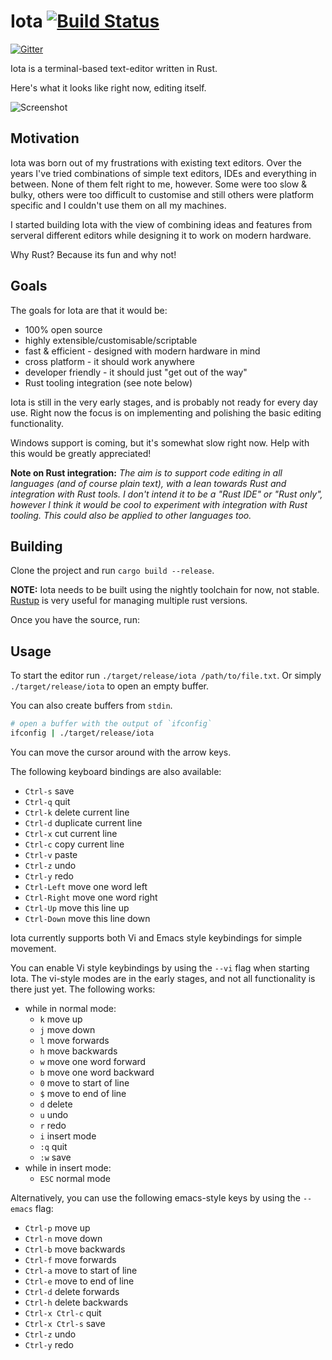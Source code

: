 # Iota [![Build Status](https://travis-ci.org/gchp/iota.svg?branch=master)](https://travis-ci.org/gchp/iota)

[![Gitter](https://badges.gitter.im/Join%20Chat.svg)](https://gitter.im/gchp/iota?utm_source=badge&utm_medium=badge&utm_campaign=pr-badge&utm_content=badge)

Iota is a terminal-based text-editor written in Rust.

Here's what it looks like right now, editing itself.

![Screenshot](screenshot.png)

## Motivation

Iota was born out of my frustrations with existing text editors. Over the years I've tried
combinations of simple text editors, IDEs and everything in between. None of them felt right
to me, however. Some were too slow & bulky, others were too difficult to customise and still
others were platform specific and I couldn't use them on all my machines.

I started building Iota with the view of combining ideas and features from serveral different
editors while designing it to work on modern hardware.

Why Rust? Because its fun and why not!

## Goals

The goals for Iota are that it would be:

- 100% open source
- highly extensible/customisable/scriptable
- fast & efficient - designed with modern hardware in mind
- cross platform - it should work anywhere
- developer friendly - it should just "get out of the way"
- Rust tooling integration (see note below)

Iota is still in the very early stages, and is probably not ready for every day use.
Right now the focus is on implementing and polishing the basic editing functionality.

Windows support is coming, but it's somewhat slow right now. Help with this would
be greatly appreciated!

**Note on Rust integration:**
_The aim is to support code editing in all languages (and of course plain text),
with a lean towards Rust and integration with Rust tools. I don't intend it to
be a "Rust IDE" or "Rust only", however I think it would be cool to experiment with
integration with Rust tooling. This could also be applied to other languages too._

## Building

Clone the project and run `cargo build --release`.

**NOTE:** Iota needs to be built using the nightly toolchain for now, not stable.
[Rustup](https://github.com/rust-lang-nursery/rustup.rs) is very useful for managing
multiple rust versions.

Once you have the source, run:

## Usage

To start the editor run `./target/release/iota /path/to/file.txt`. Or
simply `./target/release/iota` to open an empty buffer.

You can also create buffers from `stdin`.

```bash
# open a buffer with the output of `ifconfig`
ifconfig | ./target/release/iota
```

You can move the cursor around with the arrow keys.

The following keyboard bindings are also available:

- `Ctrl-s` save
- `Ctrl-q` quit
- `Ctrl-k` delete current line
- `Ctrl-d` duplicate current line
- `Ctrl-x` cut current line
- `Ctrl-c` copy current line
- `Ctrl-v` paste
- `Ctrl-z` undo
- `Ctrl-y` redo
- `Ctrl-Left` move one word left
- `Ctrl-Right` move one word right
- `Ctrl-Up` move this line up
- `Ctrl-Down` move this line down

Iota currently supports both Vi and Emacs style keybindings for simple movement.

You can enable Vi style keybindings by using the `--vi` flag when starting Iota.
The vi-style modes are in the early stages, and not all functionality is there
just yet. The following works:

- while in normal mode:
    - `k` move up
    - `j` move down
    - `l` move forwards
    - `h` move backwards
    - `w` move one word forward
    - `b` move one word backward
    - `0` move to start of line
    - `$` move to end of line
    - `d` delete
    - `u` undo
    - `r` redo
    - `i` insert mode
    - `:q` quit
    - `:w` save
- while in insert mode:
    - `ESC` normal mode

Alternatively, you can use the following emacs-style keys by using the `--emacs` flag:

- `Ctrl-p` move up
- `Ctrl-n` move down
- `Ctrl-b` move backwards
- `Ctrl-f` move forwards
- `Ctrl-a` move to start of line
- `Ctrl-e` move to end of line
- `Ctrl-d` delete forwards
- `Ctrl-h` delete backwards
- `Ctrl-x Ctrl-c` quit
- `Ctrl-x Ctrl-s` save
- `Ctrl-z` undo
- `Ctrl-y` redo

